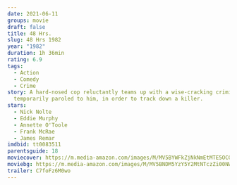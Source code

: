 ```yaml
---
date: 2021-06-11
groups: movie
draft: false
title: 48 Hrs.
slug: 48 Hrs 1982
year: "1982"
duration: 1h 36min
rating: 6.9
tags:
  - Action
  - Comedy
  - Crime
story: A hard-nosed cop reluctantly teams up with a wise-cracking criminal
  temporarily paroled to him, in order to track down a killer.
stars:
  - Nick Nolte
  - Eddie Murphy
  - Annette O'Toole
  - Frank McRae
  - James Remar
imdbid: tt0083511
parentsguide: 18
moviecover: https://m.media-amazon.com/images/M/MV5BYWFkZjNkNmEtMTE5OC00MzA4LThkNWUtOWJlNjUxZGFiYzhmXkEyXkFqcGdeQXVyNTI4MjkwNjA@._V1_FMjpg_UX512_.jpg
moviebg: https://m.media-amazon.com/images/M/MV5BNDM5YzY5Y2MtNTczZi00NWE3LTlkMzEtNTM4YjFiOGVjNjBhXkEyXkFqcGdeQXVyMjUyNDk2ODc@._V1_FMjpg_UX1280_.jpg
trailer: C7foFz6M0wo
---
```

